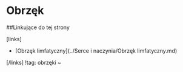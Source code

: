 # Obrzęk





##Linkujące do tej strony

[links]

- [Obrzęk limfatyczny](../Serce i naczynia/Obrzęk limfatyczny.md)


[/links]
!tag: obrzęki
~

